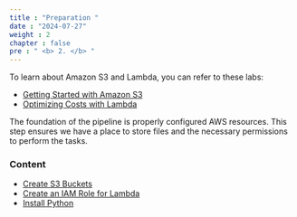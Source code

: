 ```yaml
---
title : "Preparation "
date : "2024-07-27"
weight : 2
chapter : false
pre : " <b> 2. </b> "
---
```



To learn about Amazon S3 and Lambda, you can refer to these labs:
- [Getting Started with Amazon S3](https://000057.awsstudygroup.com/vi/)
- [Optimizing Costs with Lambda](https://000022.awsstudygroup.com/vi/)

The foundation of the pipeline is properly configured AWS resources. This step ensures we have a place to store files and the necessary permissions to perform the tasks.

### Content
- [Create S3 Buckets](2.1-creates3bucket/)
- [Create an IAM Role for Lambda](2.2-createiamrole/)
- [Install Python](2.3-installpython)
